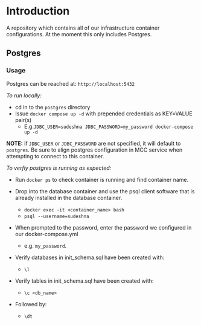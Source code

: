 # Introduction 
A repository which contains all of our infrastructure container configurations.
At the moment this only includes Postgres.

## Postgres
### Usage
Postgres can be reached at: `http://localhost:5432`

*To run locally:*
- cd in to the `postgres` directory
- Issue `docker compose up -d` with prepended credentials as KEY=VALUE pair(s)
    -  E.g.`JDBC_USER=sudeshna JDBC_PASSWORD=my_password docker-compose up -d`

**NOTE:** if `JDBC_USER` or `JDBC_PASSWORD` are not specified, it will default to `postgres`.
Be sure to align postgres configuration in MCC service when attempting to connect to this container.

*To verfiy postgres is running as expected:*
- Run `docker ps` to check container is running and find container name.

- Drop into the database container and use the psql client software that is already installed in the database container.
    - `docker exec -it <container_name> bash`
    - `psql --username=sudeshna `

- When prompted to the password, enter the password we configured in our docker-compose.yml 
    - e.g. `my_password`.

- Verify databases in init_schema.sql have been created with:
    - `\l`

- Verify tables in init_schema.sql have been created with:
    - `\c <db_name>`

- Followed by:
    - `\dt`